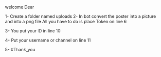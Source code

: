 welcome Dear

1- Create a folder named uploads
2- In bot convert the poster into a picture and into a png file
All you have to do is place Token on line 6

3- You put your ID in line 10

4- Put your username or channel on line 11

5- #Thank_you
